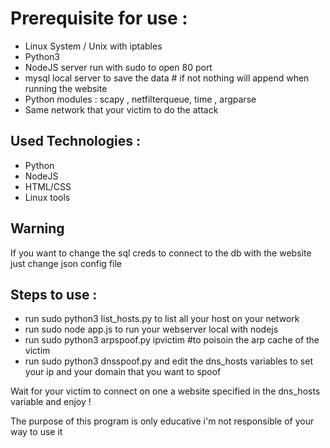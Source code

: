 <h1>Prerequisite for use : </h1>

* Linux System / Unix with iptables 
* Python3 
* NodeJS server run with sudo to open 80 port
* mysql local server to save the data # if not nothing will append when running the website
* Python modules : scapy , netfilterqueue, time , argparse
* Same network that your victim to do the attack

<h2> Used Technologies :</h2>

* Python
* NodeJS
* HTML/CSS
* Linux tools

<h2> Warning </h2> 

If you want to change the sql creds to connect to the db with the website just change json config file

<h2>Steps to use : </h2>

* run sudo python3 list_hosts.py to list all your host on your network 
* run sudo node app.js to run your webserver local with nodejs
* run sudo python3 arpspoof.py ipvictim #to poisoin the arp cache of the victim 
* run sudo python3 dnsspoof.py and edit the dns_hosts variables to set your ip and your domain that you want to spoof 

Wait for your victim to connect on one a website specified in the dns_hosts variable and enjoy ! 

The purpose of this program is only educative i'm not responsible of your way to use it
